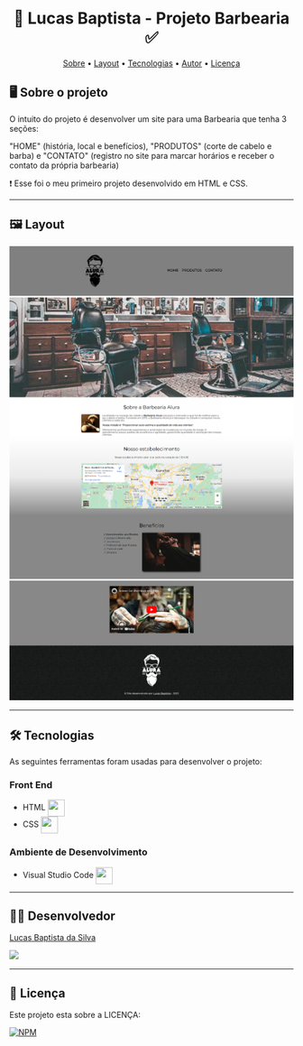<h1 align="center"> 🧔 Lucas Baptista - Projeto Barbearia ✅ </h1>

<p align="center">
 <a href="#-sobre-o-projeto">Sobre</a> •
 <a href="#-layout">Layout</a> • 
 <a href="#-tecnologias">Tecnologias</a> • 
 <a href="#-autor">Autor</a> • 
 <a href="#user-content--licença">Licença</a>
</p>

## 🖥️ Sobre o projeto
O intuito do projeto é desenvolver um site para uma Barbearia que tenha 3 seções:

"HOME" (história, local e benefícios), "PRODUTOS" (corte de cabelo e barba) e "CONTATO" (registro no site para marcar horários e receber o contato da própria barbearia)

❗ Esse foi o meu primeiro projeto desenvolvido em HTML e CSS.

---

## 🖼️ Layout

![GK1](https://github.com/luscabap/lusca-projeto_barbearia/blob/master/assets/Web_01.png)
![GK1](https://github.com/luscabap/lusca-projeto_barbearia/blob/master/assets/Web_02.png)
![GK1](https://github.com/luscabap/lusca-projeto_barbearia/blob/master/assets/Web_03.png)
![GK1](https://github.com/luscabap/lusca-projeto_barbearia/blob/master/assets/Web_04.png)

---

## 🛠 Tecnologias 

As seguintes ferramentas foram usadas para desenvolver o projeto:

### Front End
- HTML <img align="center" height="30" width="30" src="https://cdn.jsdelivr.net/gh/devicons/devicon/icons/html5/html5-original-wordmark.svg"/>
- CSS  <img align="center" height="30" width="30" src="https://cdn.jsdelivr.net/gh/devicons/devicon/icons/css3/css3-original-wordmark.svg"/>

### Ambiente de Desenvolvimento
- Visual Studio Code <img align="center" height="30" width="30" src="https://cdn.jsdelivr.net/gh/devicons/devicon/icons/vscode/vscode-original-wordmark.svg"/>

---

## 👨‍🎓 Desenvolvedor

<a href="https://www.linkedin.com/in/lucas-baptista-da-silva-133779233/">
Lucas Baptista da Silva</a>

<br/>

<a href = "mailto:lucasbaptistasilva.dev@gmail.com"><img src="https://img.shields.io/badge/-Gmail-%23333?style=for-the-badge&logo=gmail&logoColor=white"  target="_blank"></a>

---

## 📝 Licença

Este projeto esta sobre a LICENÇA:

[![NPM](https://img.shields.io/npm/l/react)](https://github.com/luscabap/lusca-projeto_barbearia/blob/master/LICENCE) 

